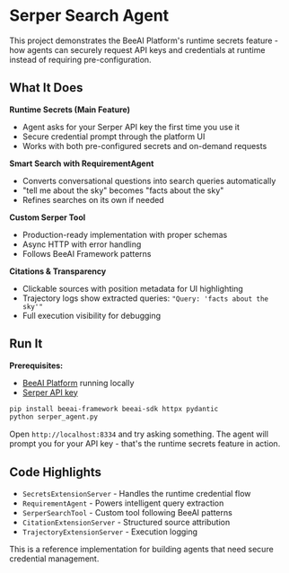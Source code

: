# Serper Search Agent

This project demonstrates the BeeAI Platform's runtime secrets feature - how agents can securely request API keys and credentials at runtime instead of requiring pre-configuration.

## What It Does

**Runtime Secrets (Main Feature)**
- Agent asks for your Serper API key the first time you use it
- Secure credential prompt through the platform UI
- Works with both pre-configured secrets and on-demand requests

**Smart Search with RequirementAgent**
- Converts conversational questions into search queries automatically
- "tell me about the sky" becomes "facts about the sky"
- Refines searches on its own if needed

**Custom Serper Tool**
- Production-ready implementation with proper schemas
- Async HTTP with error handling
- Follows BeeAI Framework patterns

**Citations & Transparency**
- Clickable sources with position metadata for UI highlighting
- Trajectory logs show extracted queries: `"Query: 'facts about the sky'"`
- Full execution visibility for debugging

## Run It

**Prerequisites:**
- [BeeAI Platform](https://docs.beeai.dev/introduction/quickstart) running locally
- [Serper API key](https://serper.dev)

```bash
pip install beeai-framework beeai-sdk httpx pydantic
python serper_agent.py
```

Open `http://localhost:8334` and try asking something. The agent will prompt you for your API key - that's the runtime secrets feature in action.

## Code Highlights

- `SecretsExtensionServer` - Handles the runtime credential flow
- `RequirementAgent` - Powers intelligent query extraction
- `SerperSearchTool` - Custom tool following BeeAI patterns
- `CitationExtensionServer` - Structured source attribution
- `TrajectoryExtensionServer` - Execution logging

This is a reference implementation for building agents that need secure credential management.
